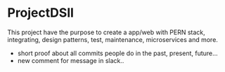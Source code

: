 # ProjectDSll
This project have the purpose to create a app/web with PERN stack, integrating, design patterns, test, maintenance, microservices and more.
- short proof about all commits people do in the past, present, future...
- new comment for message in slack..
